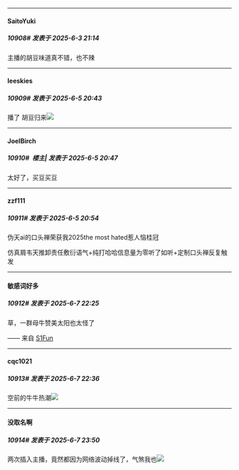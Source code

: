 ﻿
*****

####  SaitoYuki  
##### 10908#       发表于 2025-6-3 21:14

主播的胡豆味道真不错，也不辣

*****

####  leeskies  
##### 10909#       发表于 2025-6-5 20:43

播了 胡豆归来<img src="https://static.stage1st.com/image/smiley/face2017/016.png" referrerpolicy="no-referrer">

*****

####  JoelBirch  
##### 10910#         楼主| 发表于 2025-6-5 20:47

太好了，买豆买豆

*****

####  zzf111  
##### 10911#       发表于 2025-6-5 20:54

伪天ai的口头禅荣获我2025the most hated惹人恼桂冠

仿真屑韦天推卸责任敷衍语气+纯打哈哈信息量为零听了如听+定制口头禅反复触发

*****

####  敏感词好多  
##### 10912#       发表于 2025-6-7 22:25

草，一群母牛赞美太阳也太怪了

—— 来自 [S1Fun](https://s1fun.koalcat.com)

*****

####  cqc1021  
##### 10913#       发表于 2025-6-7 22:36

空前的牛牛热潮<img src="https://static.stage1st.com/image/smiley/face2017/051.png" referrerpolicy="no-referrer">

*****

####  没取名啊  
##### 10914#       发表于 2025-6-7 23:50

两次插入主播，竟然都因为网络波动掉线了，气煞我也<img src="https://static.stage1st.com/image/smiley/face2017/134.png" referrerpolicy="no-referrer">

